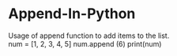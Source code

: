 # Append-In-Python
Usage of append function to add items to the list.
<br>
num = [1, 2, 3, 4, 5]
num.append (6)
print(num)
